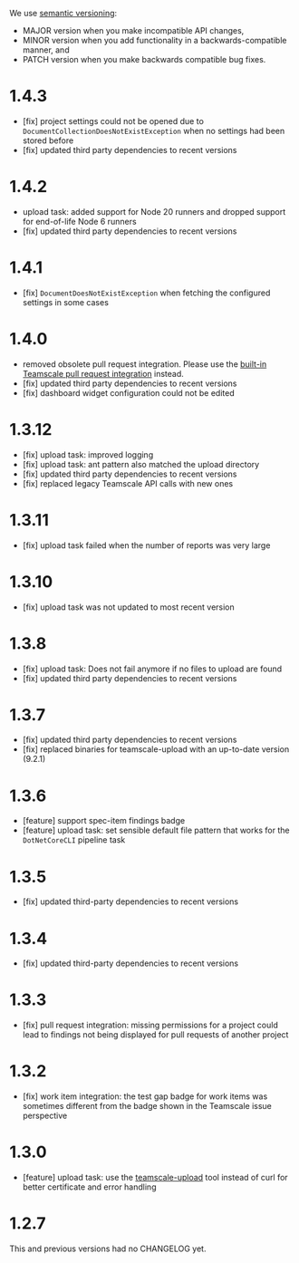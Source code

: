 We use [semantic versioning](http://semver.org/):

- MAJOR version when you make incompatible API changes,
- MINOR version when you add functionality in a backwards-compatible manner, and
- PATCH version when you make backwards compatible bug fixes.

# 1.4.3
- [fix] project settings could not be opened due to `DocumentCollectionDoesNotExistException` when no settings had been stored before
- [fix] updated third party dependencies to recent versions

# 1.4.2
- upload task: added support for Node 20 runners and dropped support for end-of-life Node 6 runners
- [fix] updated third party dependencies to recent versions

# 1.4.1
- [fix] `DocumentDoesNotExistException` when fetching the configured settings in some cases

# 1.4.0
- removed obsolete pull request integration. Please use the [built-in Teamscale pull request integration](https://docs.teamscale.com/howto/connecting-version-control-system/azure-devops-git/) instead.
- [fix] updated third party dependencies to recent versions
- [fix] dashboard widget configuration could not be edited

# 1.3.12
- [fix] upload task: improved logging
- [fix] upload task: ant pattern also matched the upload directory
- [fix] updated third party dependencies to recent versions
- [fix] replaced legacy Teamscale API calls with new ones

# 1.3.11
- [fix] upload task failed when the number of reports was very large

# 1.3.10
- [fix] upload task was not updated to most recent version

# 1.3.8

- [fix] upload task: Does not fail anymore if no files to upload are found
- [fix] updated third party dependencies to recent versions

# 1.3.7

- [fix] updated third party dependencies to recent versions
- [fix] replaced binaries for teamscale-upload with an up-to-date version (9.2.1) 

# 1.3.6

- [feature] support spec-item findings badge
- [feature] upload task: set sensible default file pattern that works for the `DotNetCoreCLI` pipeline task

# 1.3.5
- [fix] updated third-party dependencies to recent versions

# 1.3.4
- [fix] updated third-party dependencies to recent versions

# 1.3.3
- [fix] pull request integration: missing permissions for a project could lead to findings not being displayed for pull requests of another project

# 1.3.2
- [fix] work item integration: the test gap badge for work items was sometimes different from the badge shown in the Teamscale issue perspective

# 1.3.0

- [feature] upload task: use the [teamscale-upload](https://github.com/cqse/teamscale-upload) tool instead of curl for better certificate and error handling

# 1.2.7

This and previous versions had no CHANGELOG yet.


